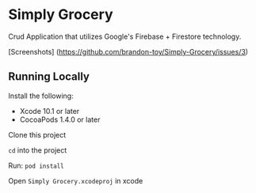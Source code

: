 # Simply Grocery

Crud Application that utilizes Google's Firebase + Firestore technology.

[Screenshots] (https://github.com/brandon-toy/Simply-Grocery/issues/3)

## Running Locally

Install the following:
- Xcode 10.1 or later
- CocoaPods 1.4.0 or later

Clone this project

`cd` into the project

Run: `pod install`

Open `Simply Grocery.xcodeproj` in xcode

